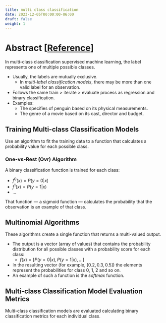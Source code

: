 ```yaml
---
title: multi class classification
date: 2023-12-05T00:00:00-06:00
draft: false
weight: 1
---
```


# Abstract [[Reference](https://learn.microsoft.com/en-us/training/modules/fundamentals-machine-learning/6-multiclass-classification)]
In multi-class classification supervised machine learning, the label represents one of multiple possible classes.
- Usually, the labels are mutually exclusive.
  - In *multi-label classification models*, there may be more than one valid label for an observation.
- Follows the same train > iterate > evaluate process as regression and binary classification.
- Examples:
  - The specifies of penguin based on its physical measurements.
  - The genre of a movie based on its cast, director and budget.

## Training Multi-class Classification Models
Use an algorithm to fit the training data to a function that calculates a probability value for each possible class.

### One-vs-Rest (Ovr) Algorithm
A binary classification function is trained for each class:
- $f^0(x)=P(y=0 | x)$
- $f^1(x)=P(y=1 | x)$
- ...

That function — a sigmoid function — calculates the probability that the observation is an example of that class.

## Multinomial Algorithms
These algorithms create a single function that returns a multi-valued output.
- The output is a vector (array of values) that contains the probability distribution for all possible classes with a probability score for each class:
  - $f(x)= [P(y=0|x), P(y=1|x), ...]$
- In the resulting vector (for example, $[0.2, 0.3, 0.5]$) the elements represent the probabilities for class 0, 1, 2 and so on.
- An example of such a function is the *softmax* function.

## Multi-class Classification Model Evaluation Metrics
Multi-class classification models are evaluated calculating binary classification metrics for each individual class.